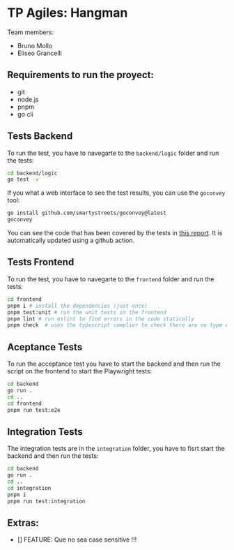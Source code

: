 # TP Agiles: Hangman

Team members:
- Bruno Mollo 
- Eliseo Grancelli


## Requirements to run the proyect:
- git 
- node.js
- pnpm
- go cli

## Tests Backend

To run the test, you have to navegarte to the `backend/logic` folder and run the tests:
```bash
cd backend/logic
go test -v
```

If you what a web interface to see the test results, you can use the `goconvey` tool:
```bash
go install github.com/smartystreets/goconvey@latest 
goconvey 
```

You can see the code that has been covered by the tests in [this report](https://html-preview.github.io/?url=https://github.com/eliseograncelli/TP_Agiles/blob/main/frontend/logic/cover.html#ec600507-849d-5f0c-a0b2-d76d4f61c4fa).
It is automatically updated using a github action.



## Tests Frontend

To run the test, you have to navegarte to the `frontend` folder and run the tests:
```bash
cd frontend
pnpm i # install the dependencies (just once)
pnpm test:unit # run the unit tests in the frontend 
pnpm lint # run eslint to find errors in the code statically
pnpm check  # uses the typescript complier to check there are no type errors 
```

## Aceptance Tests
To run the acceptance test you have to start the backend and then run the script on the frontend to start the Playwright tests:
```bash
cd backend
go run . 
cd ..
cd frontend
pnpm run test:e2e
```


## Integration Tests
The integration tests are in the `integration` folder, you have to fisrt start the backend and then run the tests:
```bash
cd backend
go run . 
cd ..
cd integration 
pnpm i
pnpm run test:integration
```


## Extras:
- [] FEATURE: Que no sea case sensitive !!!



